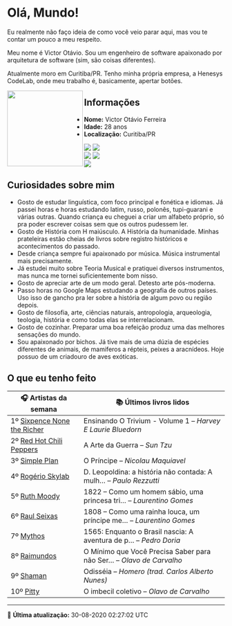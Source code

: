 # Olá, Mundo!

Eu realmente não faço ideia de como você veio parar aqui, mas vou te contar um pouco a meu respeito.

Meu nome é Victor Otávio. Sou um engenheiro de software apaixonado por arquitetura de software (sim, são coisas diferentes).

Atualmente moro em Curitiba/PR. Tenho minha própria empresa, a Henesys CodeLab, onde meu trabalho é, basicamente, apertar botões.

<img align="left" src="https://github.com/vctrtvfrrr/vctrtvfrrr/raw/master/octocat.png" alt="" width="175" />

## Informações

- **Nome:** Victor Otávio Ferreira
- **Idade:** 28 anos
- **Localização:** Curitiba/PR

[![](https://img.shields.io/badge/LinkedIn-victorotavio-blue)](https://www.linkedin.com/in/victorotavio/) [![](https://img.shields.io/badge/Twitter-@vctrtvfrrr-blue)](https://twitter.com/vctrtvfrrr)  
[![](https://img.shields.io/badge/GitHub-vctrtvfrrr-24292e)](https://github.com/vctrtvfrrr) [![](https://img.shields.io/badge/GitLab-vctrtvfrrr-ec5d16)](https://gitlab.com/vctrtvfrrr)  
[![](https://img.shields.io/badge/Email-victor@otavioferreira.com.br-red)](mailto:victor@otavioferreira.com.br)  

## Curiosidades sobre mim

-   Gosto de estudar linguística, com foco principal e fonética e idiomas. Já passei horas e horas estudando latim, russo, polonês, tupi-guarani e várias outras. Quando criança eu cheguei a criar um alfabeto próprio, só pra poder escrever coisas sem que os outros pudessem ler.
-   Gosto de História com H maiúsculo. A História da humanidade. Minhas prateleiras estão cheias de livros sobre registro históricos e acontecimentos do passado.
-   Desde criança sempre fui apaixonado por música. Música instrumental mais precisamente.
-   Já estudei muito sobre Teoria Musical e pratiquei diversos instrumentos, mas nunca me tornei suficientemente bom nisso.
-   Gosto de apreciar arte de um modo geral. Detesto arte pós-moderna.
-   Passo horas no Google Maps estudando a geografia de outros países. Uso isso de gancho pra ler sobre a história de algum povo ou região depois.
-   Gosto de filosofia, arte, ciências naturais, antropologia, arqueologia, teologia, história e como todas elas se interrelacionam.
-   Gosto de cozinhar. Preparar uma boa refeição produz uma das melhores sensações do mundo.
-   Sou apaixonado por bichos. Já tive mais de uma dúzia de espécies diferentes de animais, de mamiferos a répteis, peixes a aracnídeos. Hoje possuo de um criadouro de aves exóticas.


## O que eu tenho feito

|                               🎧 Artistas da semana                               |                      📚 Últimos livros lidos                      |
|-----------------------------------------------------------------------------------|-------------------------------------------------------------------|
| 1º [Sixpence None the Richer](https://www.last.fm/music/Sixpence+None+the+Richer) | Ensinando O Trivium - Volume 1	–	_Harvey E Laurie Bluedorn_         |
| 2º [Red Hot Chili Peppers](https://www.last.fm/music/Red+Hot+Chili+Peppers)       | A Arte da Guerra	–	_Sun Tzu_                                        |
| 3º [Simple Plan](https://www.last.fm/music/Simple+Plan)                           | O Príncipe	–	_Nicolau Maquiavel_                                    |
| 4º [Rogério Skylab](https://www.last.fm/music/Rog%C3%A9rio+Skylab)                | D. Leopoldina: a história não contada: A mulh…	–	_Paulo Rezzutti_   |
| 5º [Ruth Moody](https://www.last.fm/music/Ruth+Moody)                             | 1822 – Como um homem sábio, uma princesa tri…	–	_Laurentino Gomes_  |
| 6º [Raul Seixas](https://www.last.fm/music/Raul+Seixas)                           | 1808 – Como uma rainha louca, um príncipe me…	–	_Laurentino Gomes_  |
| 7º [Mythos](https://www.last.fm/music/Mythos)                                     | 1565: Enquanto o Brasil nascia: A aventura de p…	–	_Pedro Doria_    |
| 8º [Raimundos](https://www.last.fm/music/Raimundos)                               | O Mínimo que Você Precisa Saber para não Ser…	–	_Olavo de Carvalho_ |
| 9º [Shaman](https://www.last.fm/music/Shaman)                                     | Odisséia	–	_Homero (trad. Carlos Alberto Nunes)_                    |
| 10º [Pitty](https://www.last.fm/music/Pitty)                                      | O imbecil coletivo	–	_Olavo de Carvalho_                            |


---

🚀 **Última atualização:** 30-08-2020 02:27:02 UTC
